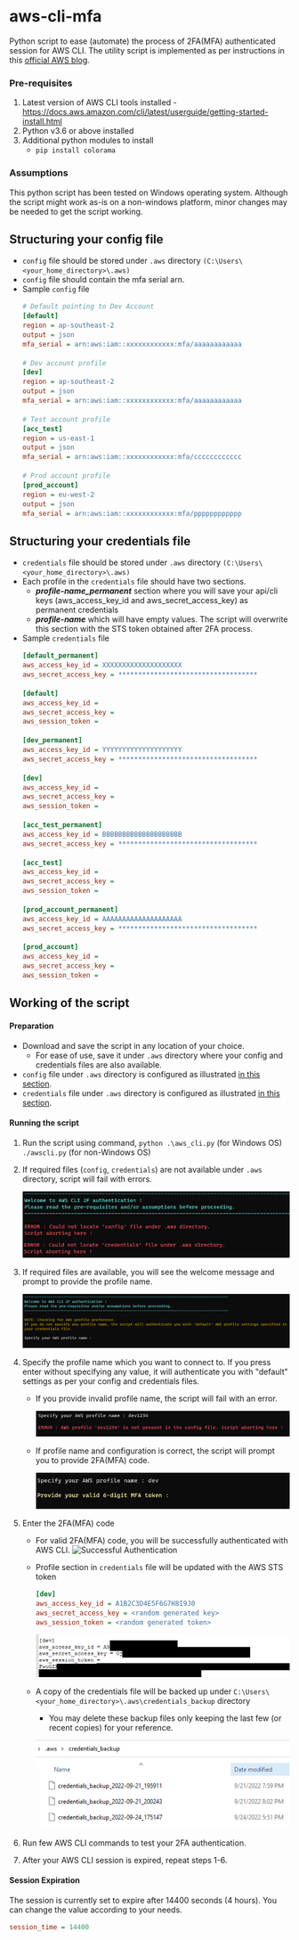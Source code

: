 # aws-cli-mfa
Python script to ease (automate) the process of 2FA(MFA) authenticated session for AWS CLI. The utility script is implemented as per instructions in this [official AWS blog](https://aws.amazon.com/premiumsupport/knowledge-center/authenticate-mfa-cli).


### Pre-requisites
  1. Latest version of AWS CLI tools installed - https://docs.aws.amazon.com/cli/latest/userguide/getting-started-install.html
  2. Python v3.6 or above installed
  3. Additional python modules to install
     - `pip install colorama`


### Assumptions
This python script has been tested on Windows operating system. Although the script might work as-is on a non-windows platform, minor changes may be needed to get the script working.


## Structuring your config file
  - ```config``` file should be stored under ```.aws``` directory ```(C:\Users\<your_home_directory>\.aws)```
  - ```config``` file should contain the mfa serial arn.
  - Sample ```config``` file
    ```ini
    # Default pointing to Dev Account
    [default]
    region = ap-southeast-2
    output = json
    mfa_serial = arn:aws:iam::xxxxxxxxxxxx:mfa/aaaaaaaaaaaa

    # Dev account profile
    [dev]
    region = ap-southeast-2
    output = json
    mfa_serial = arn:aws:iam::xxxxxxxxxxxx:mfa/aaaaaaaaaaaa

    # Test account profile
    [acc_test]
    region = us-east-1
    output = json
    mfa_serial = arn:aws:iam::xxxxxxxxxxxx:mfa/cccccccccccc

    # Prod account profile
    [prod_account]
    region = eu-west-2
    output = json
    mfa_serial = arn:aws:iam::xxxxxxxxxxxx:mfa/pppppppppppp
    ```


## Structuring your credentials file
  - ```credentials``` file should be stored under ```.aws``` directory ```(C:\Users\<your_home_directory>\.aws)```
  - Each profile in the ```credentials``` file should have two sections.
    - **_profile-name_permanent_** section where you will save your api/cli keys (aws_access_key_id and aws_secret_access_key) as permanent credentials
    - **_profile-name_** which will have empty values. The script will overwrite this section with the STS token obtained after 2FA process.
  - Sample ```credentials``` file
    ```ini
    [default_permanent]
    aws_access_key_id = XXXXXXXXXXXXXXXXXXXX
    aws_secret_access_key = ***********************************

    [default]
    aws_access_key_id = 
    aws_secret_access_key = 
    aws_session_token = 

    [dev_permanent]
    aws_access_key_id = YYYYYYYYYYYYYYYYYYYY
    aws_secret_access_key = ***********************************

    [dev]
    aws_access_key_id = 
    aws_secret_access_key = 
    aws_session_token = 

    [acc_test_permanent]
    aws_access_key_id = BBBBBBBBBBBBBBBBBBBB
    aws_secret_access_key = ***********************************

    [acc_test]
    aws_access_key_id = 
    aws_secret_access_key = 
    aws_session_token = 

    [prod_account_permanent]
    aws_access_key_id = AAAAAAAAAAAAAAAAAAAA
    aws_secret_access_key = ***********************************

    [prod_account]
    aws_access_key_id = 
    aws_secret_access_key = 
    aws_session_token = 
    ```


## Working of the script

#### Preparation
  - Download and save the script in any location of your choice.
    - For ease of use, save it under ```.aws``` directory where your config and credentials files are also available.
  - ```config``` file under ```.aws``` directory is configured as illustrated [in this section](#structuring-your-config-file).
  - ```credentials``` file under ```.aws``` directory is configured as illustrated [in this section](#structuring-your-credentials-file).

#### Running the script
01. Run the script using command,
    ```python .\aws_cli.py``` (for Windows OS)
    ```./awscli.py``` (for non-Windows OS)  
02. If required files (```config```, ```credentials```) are not available under ```.aws``` directory, script will fail with errors.
      
    ![Config and Credentials files missing](https://github.com/huvcodes/images-ss/blob/main/aws-cli-mfa/file_missing_errors.png)
03. If required files are available, you will see the welcome message and prompt to provide the profile name.
      
    ![Welcome message](https://github.com/huvcodes/images-ss/blob/main/aws-cli-mfa/welcome_screen.png)
04. Specify the profile name which you want to connect to. If you press enter without specifying any value, it will authenticate you with "default" settings as per your config and credentials files.
    - If you provide invalid profile name, the script will fail with an error.
        
      ![Invalid Profile Name](https://github.com/huvcodes/images-ss/blob/main/aws-cli-mfa/invalid_profile_name.png)
    - If profile name and configuration is correct, the script will prompt you to provide 2FA(MFA) code.
        
      ![Valid Profile Name](https://github.com/huvcodes/images-ss/blob/main/aws-cli-mfa/valid_profile_name.png)
05. Enter the 2FA(MFA) code
    - For valid 2FA(MFA) code, you will be successfully authenticated with AWS CLI.
      ![Successful Authentication](https://github.com/huvcodes/images-ss/blob/main/aws-cli-mfa/successfuk_authentication.png)
    - Profile section in ```credentials``` file will be updated with the AWS STS token
      ```ini
      [dev]
      aws_access_key_id = A1B2C3D4E5F6G7H8I9J0
      aws_secret_access_key = <random generated key>
      aws_session_token = <random generated token>
      ```
        
      ![STS Token](https://github.com/huvcodes/images-ss/blob/main/aws-cli-mfa/sts_token.png)
    - A copy of the credentials file will be backed up under ```C:\Users\<your_home_directory>\.aws\credentials_backup``` directory
      - You may delete these backup files only keeping the last few (or recent copies) for your reference.
        
      ![Credentials Backup](https://github.com/huvcodes/images-ss/blob/main/aws-cli-mfa/credentials_backup.png)
06. Run few AWS CLI commands to test your 2FA authentication.
07. After your AWS CLI session is expired, repeat steps 1-6.


#### Session Expiration
The session is currently set to expire after 14400 seconds (4 hours). You can change the value according to your needs.

```ini
session_time = 14400
```



